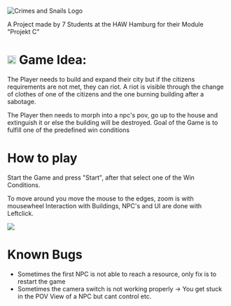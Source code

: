 ![Crimes and Snails Logo](https://media.discordapp.net/attachments/1090609985312002190/1209620466701049866/Unbenanntes_Projekt.png?ex=65f0d058&is=65de5b58&hm=da29e9db08a607bb3f1a88cbf21849c5060a198c4bdebfb06de2c5c23e9da416&=&format=webp&quality=lossless&width=801&height=395)

A Project made by 7 Students at the HAW Hamburg for their Module "Projekt C"

# <img src="https://media.discordapp.net/attachments/1090609985312002190/1212035684651503648/Unbenanntes_Projekt.png?ex=65f05f31&is=65ddea31&hm=07737525d25b4f7124350046334a829f4be40a904b1f2c9a66ded78c12632762&=&format=webp&quality=lossless" height="20" width="20"> Game Idea: 

The Player needs to build and expand their city but if the citizens requirements are not met, they can riot.
A riot is visible through the change of clothes of one of the citizens and the one burning building after a sabotage.

The Player then needs to morph into a npc's pov, go up to the house and extinguish it or else the building will be destroyed.
Goal of the Game is to fulfill one of the predefined win conditions 


# How to play
Start the Game and press "Start", after that select one of the Win Conditions.

To move around you move the mouse to the edges, zoom is with mousewheel
Interaction with Buildings, NPC's and UI are done with Leftclick.


<img src="https://media.discordapp.net/attachments/994553328728023050/1212742189076193281/image.png?ex=65f2f12d&is=65e07c2d&hm=2f229dec0ae5499813e8142ff786b02c092d3143eb4a67a55ea2d5d122d37453&=&format=webp&quality=lossless">


# Known Bugs
- Sometimes the first NPC is not able to reach a resource, only fix is to restart the game
- Sometimes the camera switch is not working properly -> You get stuck in the POV View of a NPC but cant control etc.
